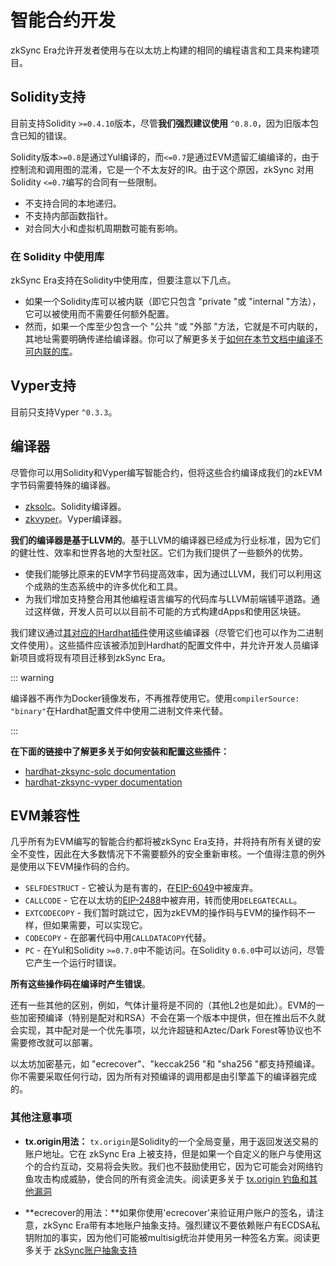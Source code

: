# 智能合约开发

zkSync Era允许开发者使用与在以太坊上构建的相同的编程语言和工具来构建项目。


  ## Solidity支持

  目前支持Solidity `>=0.4.10`版本，尽管**我们强烈建议使用** `^0.8.0`，因为旧版本包含已知的错误。

  Solidity版本`>=0.8`是通过Yul编译的，而`<=0.7`是通过EVM遗留汇编编译的，由于控制流和调用图的混淆，它是一个不太友好的IR。由于这个原因，zkSync 对用 Solidity `<=0.7`编写的合同有一些限制。

  - 不支持合同的本地递归。
  - 不支持内部函数指针。
  - 对合同大小和虚拟机周期数可能有影响。

  ### 在 Solidity 中使用库

  zkSync Era支持在Solidity中使用库，但要注意以下几点。

  - 如果一个Solidity库可以被内联（即它只包含 "private "或 "internal "方法），它可以被使用而不需要任何额外配置。
  - 然而，如果一个库至少包含一个 "公共 "或 "外部 "方法，它就是不可内联的，其地址需要明确传递给编译器。你可以了解更多关于[如何在本节文档中编译不可内联的库](.../.../api/hardhat/compiling-libraries.md)。

  ## Vyper支持

  目前只支持Vyper `^0.3.3`。

  ## 编译器

  尽管你可以用Solidity和Vyper编写智能合约，但将这些合约编译成我们的zkEVM字节码需要特殊的编译器。

  - [zksolc](https://github.com/matter-labs/zksolc-bin)。Solidity编译器。
  - [zkvyper](https://github.com/matter-labs/zkvyper-bin)。Vyper编译器。

  **我们的编译器是基于LLVM的**。基于LLVM的编译器已经成为行业标准，因为它们的健壮性、效率和世界各地的大型社区。它们为我们提供了一些额外的优势。

  - 使我们能够比原来的EVM字节码提高效率，因为通过LLVM，我们可以利用这个成熟的生态系统中的许多优化和工具。
  - 为我们增加支持整合用其他编程语言编写的代码库与LLVM前端铺平道路。通过这样做，开发人员可以以目前不可能的方式构建dApps和使用区块链。

  我们建议通过[其对应的Hardhat插件](.../.../.../api/hardhat/plugins.md)使用这些编译器（尽管它们也可以作为二进制文件使用）。这些插件应该被添加到Hardhat的配置文件中，并允许开发人员编译新项目或将现有项目迁移到zkSync Era。

  ::: warning

  编译器不再作为Docker镜像发布，不再推荐使用它。使用`compilerSource: "binary"`在Hardhat配置文件中使用二进制文件来代替。

  :::

  **在下面的链接中了解更多关于如何安装和配置这些插件：**

  - [hardhat-zksync-solc documentation](./././api/hardhat/hadhat-zksync-solc.md)
  - [hardhat-zksync-vyper documentation](./././api/hardhat/hardhat-zksync-vyper.md)

  ## EVM兼容性

  几乎所有为EVM编写的智能合约都将被zkSync Era支持，并将持有所有关键的安全不变性，因此在大多数情况下不需要额外的安全重新审核。一个值得注意的例外是使用以下EVM操作码的合约。

  - `SELFDESTRUCT` - 它被认为是有害的，在[EIP-6049](https://eips.ethereum.org/EIPS/eip-6049)中被废弃。
  - `CALLCODE` - 它在以太坊的[EIP-2488](https://eips.ethereum.org/EIPS/eip-2488)中被弃用，转而使用`DELEGATECALL`。
  - `EXTCODECOPY` - 我们暂时跳过它，因为zkEVM的操作码与EVM的操作码不一样，但如果需要，可以实现它。
  - `CODECOPY` - 在部署代码中用`CALLDATACOPY`代替。
  - `PC` - 在Yul和Solidity `>=0.7.0`中不能访问。在Solidity `0.6.0`中可以访问，尽管它产生一个运行时错误。

  **所有这些操作码在编译时产生错误**。

  还有一些其他的区别，例如，气体计量将是不同的（其他L2也是如此）。EVM的一些加密预编译（特别是配对和RSA）不会在第一个版本中提供，但在推出后不久就会实现，其中配对是一个优先事项，以允许超链和Aztec/Dark Forest等协议也不需要修改就可以部署。

  以太坊加密基元，如 "ecrecover"、"keccak256 "和 "sha256 "都支持预编译。你不需要采取任何行动，因为所有对预编译的调用都是由引擎盖下的编译器完成的。

   ### 其他注意事项

   - **tx.origin用法：** `tx.origin`是Solidity的一个全局变量，用于返回发送交易的账户地址。它在 zkSync Era 上被支持，但是如果一个自定义的账户与使用这个的合约互动，交易将会失败。我们也不鼓励使用它，因为它可能会对网络钓鱼攻击构成威胁，使合同的所有资金流失。阅读更多关于 [tx.origin 钓鱼和其他漏洞](https://hackernoon.com/hacking-solidity-contracts-using-txorigin-for-authorization-are-vulnerable-to-phishing)
  
   - **ecrecover的用法：**如果你使用'ecrecover'来验证用户账户的签名，请注意，zkSync Era带有本地账户抽象支持。强烈建议不要依赖账户有ECDSA私钥附加的事实，因为他们可能被multisig统治并使用另一种签名方案。阅读更多关于 [zkSync账户抽象支持](.../.../developer-guides/aa.md)

   
